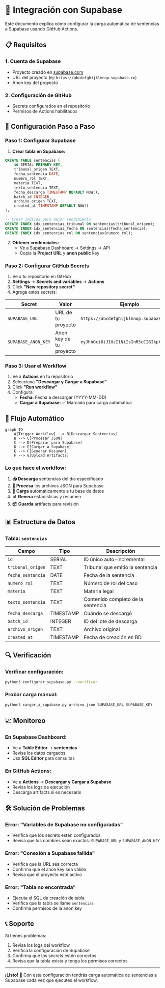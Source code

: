 # 🚀 Integración con Supabase

Este documento explica cómo configurar la carga automática de sentencias a Supabase usando GitHub Actions.

## 📋 Requisitos

### 1. **Cuenta de Supabase**
- Proyecto creado en [supabase.com](https://supabase.com)
- URL del proyecto (ej: `https://abcdefghijklmnop.supabase.co`)
- Anon key del proyecto

### 2. **Configuración de GitHub**
- Secrets configurados en el repositorio
- Permisos de Actions habilitados

## 🔧 Configuración Paso a Paso

### **Paso 1: Configurar Supabase**

1. **Crear tabla en Supabase:**
```sql
CREATE TABLE sentencias (
    id SERIAL PRIMARY KEY,
    tribunal_origen TEXT,
    fecha_sentencia DATE,
    numero_rol TEXT,
    materia TEXT,
    texto_sentencia TEXT,
    fecha_descarga TIMESTAMP DEFAULT NOW(),
    batch_id INTEGER,
    archivo_origen TEXT,
    created_at TIMESTAMP DEFAULT NOW()
);

-- Crear índices para mejor rendimiento
CREATE INDEX idx_sentencias_tribunal ON sentencias(tribunal_origen);
CREATE INDEX idx_sentencias_fecha ON sentencias(fecha_sentencia);
CREATE INDEX idx_sentencias_rol ON sentencias(numero_rol);
```

2. **Obtener credenciales:**
   - Ve a Supabase Dashboard → Settings → API
   - Copia la **Project URL** y **anon public** key

### **Paso 2: Configurar GitHub Secrets**

1. Ve a tu repositorio en GitHub
2. **Settings** → **Secrets and variables** → **Actions**
3. Click **"New repository secret"**
4. Agrega estos secrets:

| Secret | Valor | Ejemplo |
|--------|-------|---------|
| `SUPABASE_URL` | URL de tu proyecto | `https://abcdefghijklmnop.supabase.co` |
| `SUPABASE_ANON_KEY` | Anon key de tu proyecto | `eyJhbGciOiJIUzI1NiIsInR5cCI6IkpXVCJ9...` |

### **Paso 3: Usar el Workflow**

1. Ve a **Actions** en tu repositorio
2. Selecciona **"Descargar y Cargar a Supabase"**
3. Click **"Run workflow"**
4. Configura:
   - **Fecha:** Fecha a descargar (YYYY-MM-DD)
   - **Cargar a Supabase:** ✅ Marcado para carga automática

## 🚀 Flujo Automático

```mermaid
graph TD
    A[Trigger Workflow] --> B[Descargar Sentencias]
    B --> C[Procesar JSON]
    C --> D[Preparar para Supabase]
    D --> E[Cargar a Supabase]
    E --> F[Generar Resumen]
    F --> G[Upload Artifacts]
```

### **Lo que hace el workflow:**

1. **📥 Descarga** sentencias del día especificado
2. **🔄 Procesa** los archivos JSON para Supabase
3. **🚀 Carga** automáticamente a tu base de datos
4. **📊 Genera** estadísticas y resumen
5. **📦 Guarda** artifacts para revisión

## 📊 Estructura de Datos

### **Tabla: `sentencias`**

| Campo | Tipo | Descripción |
|-------|------|-------------|
| `id` | SERIAL | ID único auto-incremental |
| `tribunal_origen` | TEXT | Tribunal que emitió la sentencia |
| `fecha_sentencia` | DATE | Fecha de la sentencia |
| `numero_rol` | TEXT | Número de rol del caso |
| `materia` | TEXT | Materia legal |
| `texto_sentencia` | TEXT | Contenido completo de la sentencia |
| `fecha_descarga` | TIMESTAMP | Cuándo se descargó |
| `batch_id` | INTEGER | ID del lote de descarga |
| `archivo_origen` | TEXT | Archivo original |
| `created_at` | TIMESTAMP | Fecha de creación en BD |

## 🔍 Verificación

### **Verificar configuración:**
```bash
python3 configurar_supabase.py --verificar
```

### **Probar carga manual:**
```bash
python3 cargar_a_supabase.py archivo.json SUPABASE_URL SUPABASE_KEY
```

## 📈 Monitoreo

### **En Supabase Dashboard:**
- Ve a **Table Editor** → **sentencias**
- Revisa los datos cargados
- Usa **SQL Editor** para consultas

### **En GitHub Actions:**
- Ve a **Actions** → **Descargar y Cargar a Supabase**
- Revisa los logs de ejecución
- Descarga artifacts si es necesario

## 🛠️ Solución de Problemas

### **Error: "Variables de Supabase no configuradas"**
- Verifica que los secrets estén configurados
- Revisa que los nombres sean exactos: `SUPABASE_URL` y `SUPABASE_ANON_KEY`

### **Error: "Conexión a Supabase fallida"**
- Verifica que la URL sea correcta
- Confirma que el anon key sea válido
- Revisa que el proyecto esté activo

### **Error: "Tabla no encontrada"**
- Ejecuta el SQL de creación de tabla
- Verifica que la tabla se llame `sentencias`
- Confirma permisos de la anon key

## 📞 Soporte

Si tienes problemas:
1. Revisa los logs del workflow
2. Verifica la configuración de Supabase
3. Confirma que los secrets estén correctos
4. Revisa que la tabla exista y tenga los permisos correctos

---

**¡Listo!** 🎉 Con esta configuración tendrás carga automática de sentencias a Supabase cada vez que ejecutes el workflow.
